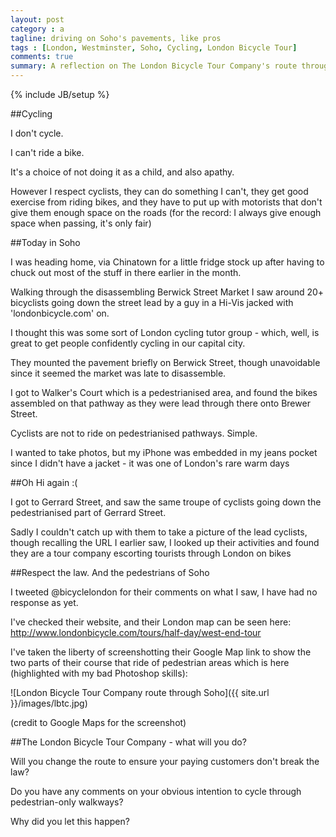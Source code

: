 ```yaml
---
layout: post
category : a
tagline: driving on Soho's pavements, like pros
tags : [London, Westminster, Soho, Cycling, London Bicycle Tour]
comments: true
summary: A reflection on The London Bicycle Tour Company's route through Soho that I encountered twice today on my walk home
---
```


{% include JB/setup %}

##Cycling

I don't cycle.

I can't ride a bike.

It's a choice of not doing it as a child, and also apathy.

However I respect cyclists, they can do something I can't, they get good exercise from riding bikes, and they have to put up with motorists that don't give them enough space on the roads (for the record: I always give enough space when passing, it's only fair)

##Today in Soho

I was heading home, via Chinatown for a little fridge stock up after having to chuck out most of the stuff in there earlier in the month.

Walking through the disassembling Berwick Street Market I saw around 20+ bicyclists going down the street lead by a guy in a Hi-Vis jacked with 'londonbicycle.com' on. 

I thought this was some sort of London cycling tutor group - which, well, is great to get people confidently cycling in our capital city.

They mounted the pavement briefly on Berwick Street, though unavoidable since it seemed the market was late to disassemble.

I got to Walker's Court which is a pedestrianised area, and found the bikes assembled on that pathway as they were lead through there onto Brewer Street.

Cyclists are not to ride on pedestrianised pathways. Simple.

I wanted to take photos, but my iPhone was embedded in my jeans pocket since I didn't have a jacket - it was one of London's rare warm days

##Oh Hi again :(

I got to Gerrard Street, and saw the same troupe of cyclists going down the pedestrianised part of Gerrard Street.

Sadly I couldn't catch up with them to take a picture of the lead cyclists, though recalling the URL I earlier saw, I looked up their activities and found they are a tour company escorting tourists through London on bikes

##Respect the law.  And the pedestrians of Soho

I tweeted @bicyclelondon for their comments on what I saw, I have had no response as yet.

I've checked their website, and their London map can be seen here:  http://www.londonbicycle.com/tours/half-day/west-end-tour

I've taken the liberty of screenshotting their Google Map link to show the two parts of their course that ride of pedestrian areas which is here (highlighted with my bad Photoshop skills):

![London Bicycle Tour Company route through Soho]({{ site.url }}/images/lbtc.jpg)

(credit to Google Maps for the screenshot)

##The London Bicycle Tour Company - what will you do?

Will you change the route to ensure your paying customers don't break the law?

Do you have any comments on your obvious intention to cycle through pedestrian-only walkways?

Why did you let this happen?

